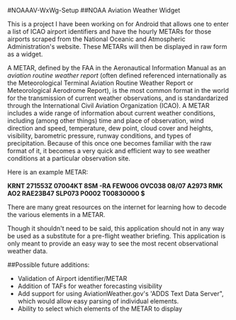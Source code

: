#NOAAAV-WxWg-Setup
##NOAA Aviation Weather Widget

This is a project I have been working on for Android that allows one to enter a list of ICAO airport identifiers and have the hourly METARs for those airports scraped from the National Oceanic and Atmospheric Administration's website. These METARs will then be displayed in raw form as a widget.

A METAR, defined by the FAA in the Aeronautical Information Manual as an *aviation routine weather report* (often defined referenced internationally as the Meteorological Terminal Aviation Routine Weather Report or Meteorological Aerodrome Report), is the most common format in the world for the transmission of current weather observations, and is standardarized through the International Civil Aviation Organization (ICAO). A METAR includes a wide range of information about current weather conditions, including (among other things) time and place of observation, wind direction and speed, temperature, dew point, cloud cover and heights, visibility, barometric pressure, runway conditions, and types of precipitation. Because of this once one becomes familiar with the raw format of it, it becomes a very quick and efficient way to see weather conditions at a particular observation site.      

Here is an example METAR:

**KRNT 271553Z 07004KT 8SM -RA FEW006 OVC038 08/07 A2973 RMK AO2 RAE23B47 SLP073 P0002 T00830000 $**

There are many great resources on the internet for learning how to decode the various elements in a METAR.

Though it shouldn't need to be said, this application should not in any way be used as a substitute for a pre-flight weather briefing. This application is only meant to provide an easy way to see the most recent observational weather data.

##Possible future additions:
* Validation of Airport identifier/METAR
* Addition of TAFs for weather forecasting visibility
* Add support for using AviationWeather.gov's 'ADDS Text Data Server", which would allow easy parsing of individual elements.
* Ability to select which elements of the METAR to display 

